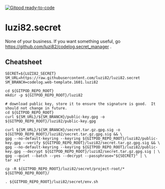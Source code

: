 [![Gitpod ready-to-code](https://img.shields.io/badge/Gitpod-ready--to--code-blue?logo=gitpod)](https://gitpod.io/#https://github.com/luzi82/codelog.secret_manager)

# luzi82.secret

None of your business.
If you want something useful, go https://github.com/luzi82/codelog.secret_manager .

## Cheatsheet

```
SECRET=${LUZI82_SECRET}
SM_URL=https://raw.githubusercontent.com/luzi82/luzi82.secret
SM_BRANCH=codelog.web-template.1601.luzi82

cd ${GITPOD_REPO_ROOT}
mkdir -p ${GITPOD_REPO_ROOT}/luzi82

# download public key, store it to ensure the signature is good.  It should not change in future.
cd ${GITPOD_REPO_ROOT}
curl ${SM_URL}/${SM_BRANCH}/public-key.gpg -o ${GITPOD_REPO_ROOT}/luzi82/public-key.gpg

curl ${SM_URL}/${SM_BRANCH}/secret.tar.gz.gpg.sig -o ${GITPOD_REPO_ROOT}/luzi82/secret.tar.gz.gpg.sig && \
gpg --no-default-keyring --keyring ${GITPOD_REPO_ROOT}/luzi82/public-key.gpg --verify ${GITPOD_REPO_ROOT}/luzi82/secret.tar.gz.gpg.sig && \
gpg --no-default-keyring --keyring ${GITPOD_REPO_ROOT}/luzi82/public-key.gpg --decrypt ${GITPOD_REPO_ROOT}/luzi82/secret.tar.gz.gpg.sig | \
gpg --quiet --batch --yes --decrypt --passphrase="${SECRET}" | \
tar xzf -

cp -R ${GITPOD_REPO_ROOT}/luzi82/secret/project-root/* ${GITPOD_REPO_ROOT}/

. ${GITPOD_REPO_ROOT}/luzi82/secret/env.sh
```
